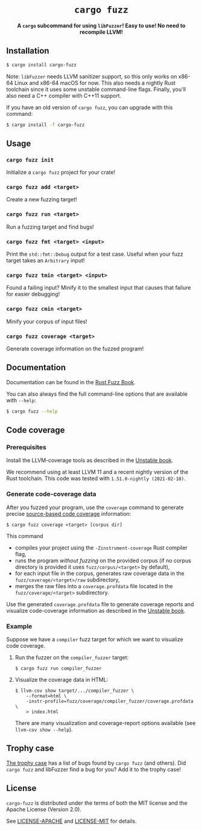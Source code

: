 <div align="center">
  <h1><code>cargo fuzz</code></h1>

  <p><b>A <code>cargo</code> subcommand for using <code>libFuzzer</code>! Easy to use! No need to recompile LLVM!</b></p>
</div>

## Installation

```sh
$ cargo install cargo-fuzz
```

Note: `libFuzzer` needs LLVM sanitizer support, so this only works on x86-64
Linux and x86-64 macOS for now. This also needs a nightly Rust toolchain since
it uses some unstable command-line flags. Finally, you'll also need a C++
compiler with C++11 support.

If you have an old version of `cargo fuzz`, you can upgrade with this command:

```sh
$ cargo install -f cargo-fuzz
```

## Usage

### `cargo fuzz init`

Initialize a `cargo fuzz` project for your crate!

### `cargo fuzz add <target>`

Create a new fuzzing target!

### `cargo fuzz run <target>`

Run a fuzzing target and find bugs!

### `cargo fuzz fmt <target> <input>`

Print the `std::fmt::Debug` output for a test case. Useful when your fuzz target
takes an `Arbitrary` input!

### `cargo fuzz tmin <target> <input>`

Found a failing input? Minify it to the smallest input that causes that failure
for easier debugging!

### `cargo fuzz cmin <target>`

Minify your corpus of input files!

### `cargo fuzz coverage <target>`

Generate coverage information on the fuzzed program!

## Documentation

Documentation can be found in the [Rust Fuzz
Book](https://rust-fuzz.github.io/book/cargo-fuzz.html).

You can also always find the full command-line options that are available with
`--help`:

```sh
$ cargo fuzz --help
```

## Code coverage

### Prerequisites
Install the LLVM-coverage tools as described in the [Unstable book](https://doc.rust-lang.org/beta/unstable-book/compiler-flags/source-based-code-coverage.html#installing-llvm-coverage-tools).

We recommend using at least LLVM 11 and a recent nightly version of the Rust toolchain.
This code was tested with `1.51.0-nightly (2021-02-10)`.

### Generate code-coverage data

After you fuzzed your program, use the `coverage` command to generate precise
[source-based code coverage](https://blog.rust-lang.org/inside-rust/2020/11/12/source-based-code-coverage.html)
information:
```
$ cargo fuzz coverage <target> [corpus dir]
```
This command

- compiles your project using the `-Zinstrument-coverage` Rust compiler flag,
- runs the program _without fuzzing_ on the provided corpus (if no corpus directory is provided it uses `fuzz/corpus/<target>` by default),
- for each input file in the corpus, generates raw coverage data in the `fuzz/coverage/<target>/raw` subdirectory,
- merges the raw files into a `coverage.profdata` file located in the `fuzz/coverage/<target>` subdirectory.

Use the generated `coverage.profdata` file to generate coverage reports and visualize code-coverage information
as described in the [Unstable book](https://doc.rust-lang.org/beta/unstable-book/compiler-flags/source-based-code-coverage.html#creating-coverage-reports).

### Example

Suppose we have a `compiler` fuzz target for which we want to visualize code coverage.

1. Run the fuzzer on the `compiler_fuzzer` target:

   `$ cargo fuzz run compiler_fuzzer`

2. Visualize the coverage data in HTML:

   ```
   $ llvm-cov show target/.../compiler_fuzzer \
       --format=html \
       -instr-profile=fuzz/coverage/compiler_fuzzer/coverage.profdata \
       > index.html
   ```
   
   There are many visualization and coverage-report options available (see `llvm-cov show --help`).

## Trophy case

[The trophy case](https://github.com/rust-fuzz/trophy-case) has a list of bugs
found by `cargo fuzz` (and others). Did `cargo fuzz` and libFuzzer find a bug
for you? Add it to the trophy case!

## License

`cargo-fuzz` is distributed under the terms of both the MIT license and the
Apache License (Version 2.0).

See [LICENSE-APACHE](./LICENSE-APACHE) and [LICENSE-MIT](./LICENSE-MIT) for
details.
